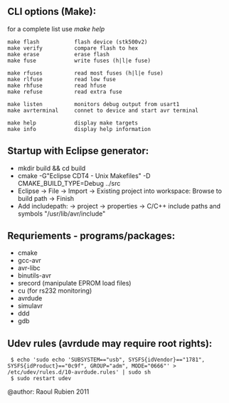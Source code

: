 
## CLI options (Make):
for a complete list use *make help*
```
make flash           flash device (stk500v2)
make verify          compare flash to hex
make erase           erase flash
make fuse            write fuses (h|l|e fuse)

make rfuses          read most fuses (h|l|e fuse)
make rlfuse          read low fuse
make rhfuse          read hfuse
make refuse          read extra fuse

make listen          monitors debug output from usart1
make avrterminal     connet to device and start avr terminal

make help            display make targets
make info            display help information
```


## Startup with Eclipse generator:
  * mkdir build && cd build
  * cmake -G"Eclipse CDT4 - Unix Makefiles" -D CMAKE_BUILD_TYPE=Debug ../src
  * Eclipse -> File -> Import -> Existing project into workspace: Browse to build path -> Finish
  * Add includepath: -> project -> properties -> C/C++ include paths and symbols "/usr/lib/avr/include"

## Requriements - programs/packages:
  * cmake
  * gcc-avr
  * avr-libc
  * binutils-avr
  * srecord (manipulate EPROM load files)
  * cu (for rs232 monitoring)
  * avrdude
  * simulavr
  * ddd
  * gdb

## Udev rules (avrdude may require root rights):
```
 $ echo 'sudo echo 'SUBSYSTEM=="usb", SYSFS{idVendor}=="1781", SYSFS{idProduct}=="0c9f", GROUP="adm", MODE="0666"' > /etc/udev/rules.d/10-avrdude.rules' | sudo sh
 $ sudo restart udev
```

@author: Raoul Rubien 2011
